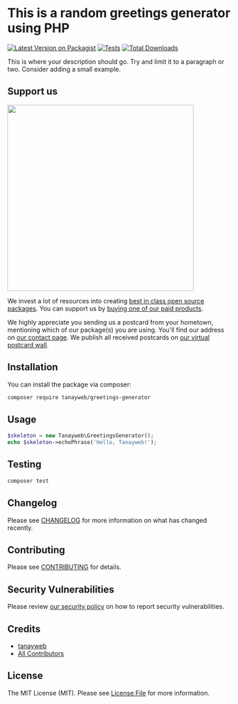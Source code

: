 # This is a random greetings generator using PHP

[![Latest Version on Packagist](https://img.shields.io/packagist/v/tanayweb/greetings-generator.svg?style=flat-square)](https://packagist.org/packages/tanayweb/greetings-generator)
[![Tests](https://img.shields.io/github/actions/workflow/status/tanayweb/greetings-generator/run-tests.yml?branch=main&label=tests&style=flat-square)](https://github.com/tanayweb/greetings-generator/actions/workflows/run-tests.yml)
[![Total Downloads](https://img.shields.io/packagist/dt/tanayweb/greetings-generator.svg?style=flat-square)](https://packagist.org/packages/tanayweb/greetings-generator)

This is where your description should go. Try and limit it to a paragraph or two. Consider adding a small example.

## Support us

[<img src="https://github-ads.s3.eu-central-1.amazonaws.com/greetings-generator.jpg?t=1" width="419px" />](https://spatie.be/github-ad-click/greetings-generator)

We invest a lot of resources into creating [best in class open source packages](https://spatie.be/open-source). You can support us by [buying one of our paid products](https://spatie.be/open-source/support-us).

We highly appreciate you sending us a postcard from your hometown, mentioning which of our package(s) you are using. You'll find our address on [our contact page](https://spatie.be/about-us). We publish all received postcards on [our virtual postcard wall](https://spatie.be/open-source/postcards).

## Installation

You can install the package via composer:

```bash
composer require tanayweb/greetings-generator
```

## Usage

```php
$skeleton = new Tanayweb\GreetingsGenerator();
echo $skeleton->echoPhrase('Hello, Tanayweb!');
```

## Testing

```bash
composer test
```

## Changelog

Please see [CHANGELOG](CHANGELOG.md) for more information on what has changed recently.

## Contributing

Please see [CONTRIBUTING](https://github.com/spatie/.github/blob/main/CONTRIBUTING.md) for details.

## Security Vulnerabilities

Please review [our security policy](../../security/policy) on how to report security vulnerabilities.

## Credits

- [tanayweb](https://github.com/tanayweb)
- [All Contributors](../../contributors)

## License

The MIT License (MIT). Please see [License File](LICENSE.md) for more information.
